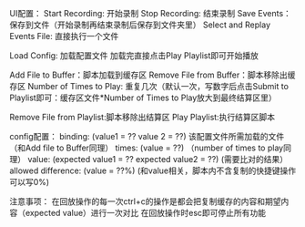 UI配置：
Start Recording: 开始录制
Stop Recording: 结束录制
Save Events：保存到文件（开始录制再结束录制后保存到文件夹里）
Select and Replay Events File: 直接执行一个文件

Load Config: 加载配置文件
加载完直接点击Play Playlist即可开始播放

Add File to Buffer：脚本加载到缓存区
Remove File from Buffer：脚本移除出缓存区
Number of Times to Play: 重复几次（默认一次，写数字后点击Submit to Playlist即可：缓存区文件*Number of Times to Play放大到最终结算区里）

Remove File from Playlist:脚本移除出结算区
Play Playlist:执行结算区脚本


config配置：
binding: (value1 = ?? value 2 = ??)
该配置文件所需加载的文件（和Add file to Buffer同理）
times: (value = ??)
（number of times to play同理）
value: (expected value1 = ?? expected value2 = ??)
(需要比对的结果）
allowed difference: (value = ??%)
(和value相关，脚本内不含复制的快捷键操作可以写0%)


注意事项：
在回放操作的每一次ctrl+c的操作是都会把复制缓存的内容和期望内容（expected value）进行一次对比
在回放操作时esc即可停止所有功能
